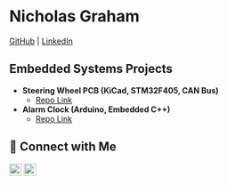 # Nicholas Graham  
[GitHub](https://github.com/ngraham7sw) | [LinkedIn](https://linkedin.com/in/nicholas-g-graham)

## Embedded Systems Projects
- **Steering Wheel PCB (KiCad, STM32F405, CAN Bus)**
  - [Repo Link](https://github.com/ngraham7sw/steering-wheel)
- **Alarm Clock (Arduino, Embedded C++)**
  - [Repo Link](https://github.com/ngraham7sw/alarm-clock)

## 🤳 Connect with Me
[<img src="https://cdn.jsdelivr.net/npm/simple-icons@v3/icons/linkedin.svg" width="22px">](https://linkedin.com/in/nicholas-g-graham)
[<img src="https://cdn.jsdelivr.net/npm/simple-icons@v3/icons/github.svg" width="22px">](https://github.com/ngraham7sw)
